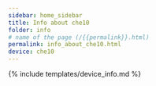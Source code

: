 ```yaml
---
sidebar: home_sidebar
title: Info about che10
folder: info
# name of the page (/{{permalink}}.html)
permalink: info_about_che10.html
device: che10
---
```

{% include templates/device_info.md %}
